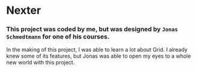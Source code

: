 # Nexter

### This project was coded by me, but was designed by `Jonas Schmedtmann` for one of his courses.

In the making of this project, I was able to learn a lot about Grid. I already knew some of its features, but Jonas was able to open my eyes to a whole new world with this project.
